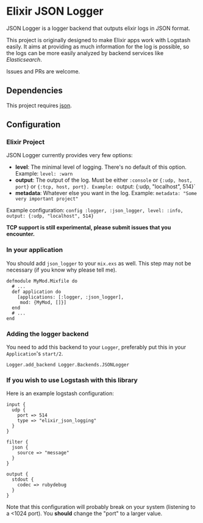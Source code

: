 Elixir JSON Logger
==================

JSON Logger is a logger backend that outputs elixir logs in JSON format.

This project is originally designed to make Elixir apps work with Logstash easily. It aims at providing as much information for the log is possible, so the logs can be more easily analyzed by backend services like _Elasticsearch_.

Issues and PRs are welcome.

## Dependencies

This project requires [json](https://hex.pm/packages/json).

## Configuration

### Elixir Project

JSON Logger currently provides very few options:

* __level__: The minimal level of logging. There's no default of this option. Example: `level: :warn`
* __output__: The output of the log. Must be either `:console` or `{:udp, host, port}` or `{:tcp, host, port}. Example: `output: {:udp, "localhost", 514}`
* __metadata__: Whatever else you want in the log. Example: `metadata: "Some very important project"`

Example configuration: `config :logger, :json_logger, level: :info, output: {:udp, "localhost", 514}`

**TCP support is still experimental, please submit issues that you encounter.**


### In your application

You should add `json_logger` to your `mix.exs` as well. This step may not be necessary (if you know why please tell me).

```
defmodule MyMod.Mixfile do
  # ...
  def application do
    [applications: [:logger, :json_logger],
     mod: {MyMod, []}]
  end
  # ...
end
```

### Adding the logger backend

You need to add this backend to your `Logger`, preferably put this in your `Application`'s `start/2`.

```
Logger.add_backend Logger.Backends.JSONLogger
```

### If you wish to use Logstash with this library

Here is an example logstash configuration:

```
input {
  udp {
    port => 514
    type => "elixir_json_logging"
  }
}

filter {
  json {
    source => "message"
  }
}

output {
  stdout {
    codec => rubydebug
  }
}
```

Note that this configuration will probably break on your system (listening to a <1024 port). You **should** change the "port" to a larger value.
